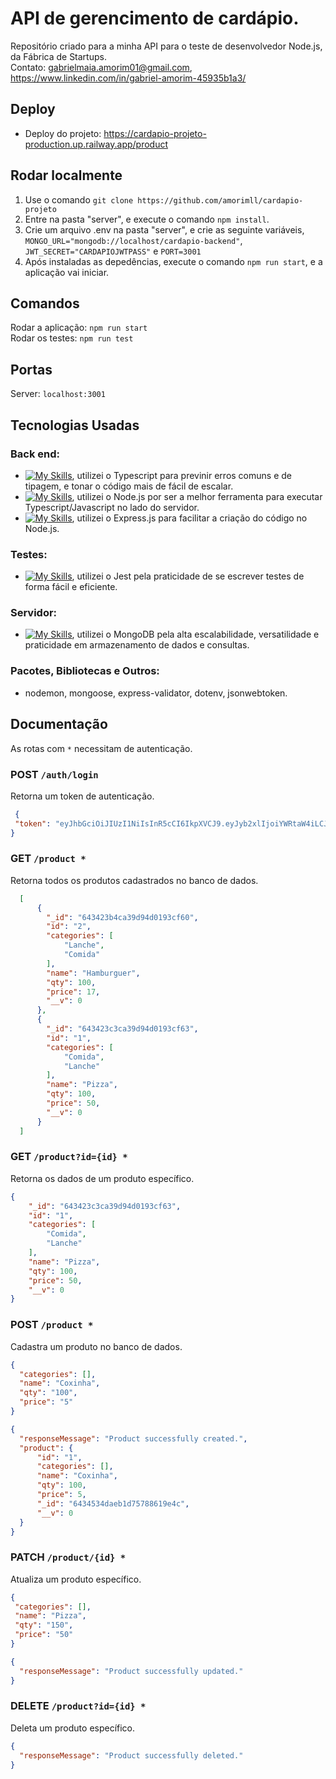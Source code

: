 # API de gerencimento de cardápio.

Repositório criado para a minha API para o teste de desenvolvedor Node.js, da Fábrica de Startups. <br/> Contato: [gabrielmaia.amorim01@gmail.com](mailto:gabrielmaia.amorim01@gmail.com?subject=[GitHub]%20Source%20Han%20Sans), https://www.linkedin.com/in/gabriel-amorim-45935b1a3/

## Deploy

- Deploy do projeto: https://cardapio-projeto-production.up.railway.app/product

## Rodar localmente

1. Use o comando `git clone https://github.com/amorimll/cardapio-projeto`
2. Entre na pasta "server", e execute o comando `npm install`.
3. Crie um arquivo .env na pasta "server", e crie as seguinte variáveis, `MONGO_URL="mongodb://localhost/cardapio-backend"`, `JWT_SECRET="CARDAPIOJWTPASS"` e `PORT=3001`
4. Após instaladas as depedências, execute o comando `npm run start`, e a aplicação vai iniciar.

## Comandos

Rodar a aplicação: `npm run start` <br/>
Rodar os testes: `npm run test`

## Portas

Server: `localhost:3001`

## Tecnologias Usadas

### Back end: 
- [![My Skills](https://skillicons.dev/icons?i=ts)](https://skillicons.dev), utilizei o Typescript para previnir erros comuns e de tipagem, e tonar o código mais de fácil de escalar.
- [![My Skills](https://skillicons.dev/icons?i=nodejs)](https://skillicons.dev), utilizei o Node.js por ser a melhor ferramenta para executar Typescript/Javascript no lado do servidor.
- [![My Skills](https://skillicons.dev/icons?i=express)](https://skillicons.dev), utilizei o Express.js para facilitar a criação do código no Node.js.
### Testes:
- [![My Skills](https://skillicons.dev/icons?i=jest)](https://skillicons.dev), utilizei o Jest pela praticidade de se escrever testes de forma fácil e eficiente.
### Servidor: 
- [![My Skills](https://skillicons.dev/icons?i=mongodb)](https://skillicons.dev), utilizei o MongoDB pela alta escalabilidade, versatilidade e praticidade em armazenamento de dados e consultas.
### Pacotes, Bibliotecas e Outros:
- nodemon, mongoose, express-validator, dotenv, jsonwebtoken.

## Documentação

As rotas com `*` necessitam de autenticação.

### POST `/auth/login`
  Retorna um token de autenticação.
   ```json
    {
	"token": "eyJhbGciOiJIUzI1NiIsInR5cCI6IkpXVCJ9.eyJyb2xlIjoiYWRtaW4iLCJpYXQiOjE2ODExNDc1NDEsImV4cCI6MTY4MTIzMzk0MX0.R4-5lLaBBIMHCIBS2hqwCh69Bkz7ItqxV4IqT1O55Ig"
}
  ```
### GET `/product *`
  Retorna todos os produtos cadastrados no banco de dados.
  ```json
    [
		{
          "_id": "643423b4ca39d94d0193cf60",
          "id": "2",
          "categories": [
              "Lanche",
              "Comida"
          ],
          "name": "Hamburguer",
          "qty": 100,
          "price": 17,
          "__v": 0
		},
		{
          "_id": "643423c3ca39d94d0193cf63",
          "id": "1",
          "categories": [
              "Comida",
              "Lanche"
          ],
          "name": "Pizza",
          "qty": 100,
          "price": 50,
          "__v": 0
		}
    ]
  ```
### GET `/product?id={id} *`
  Retorna os dados de um produto específico.
  ```json
  {
      "_id": "643423c3ca39d94d0193cf63",
      "id": "1",
      "categories": [
          "Comida",
          "Lanche"
      ],
      "name": "Pizza",
      "qty": 100,
      "price": 50,
      "__v": 0
  }
  ```
### POST `/product *`
  Cadastra um produto no banco de dados.
  
  ```json
  {
    "categories": [],
    "name": "Coxinha",
    "qty": "100",
    "price": "5"
  }
  ```
  
  ```json
  {
	"responseMessage": "Product successfully created.",
	"product": {
		"id": "1",
		"categories": [],
		"name": "Coxinha",
		"qty": 100,
		"price": 5,
		"_id": "6434534daeb1d75788619e4c",
		"__v": 0
	}
}
  ```

### PATCH `/product/{id} *`
 Atualiza um produto específico.
 
   ```json
  {
    "categories": [],
    "name": "Pizza",
    "qty": "150",
    "price": "50"
  }
  ```
  
  ```json
  {
	"responseMessage": "Product successfully updated."
  }
  ```

### DELETE `/product?id={id} *`
  Deleta um produto específico.
  
  ```json
  {
	"responseMessage": "Product successfully deleted."
  }
  ```

